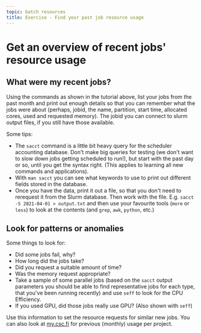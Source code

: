 ```yaml
---
topic: batch resources
title: Exercise - Find your past job resource usage
---
```

# Get an overview of recent jobs' resource usage

## What were my recent jobs?

Using the commands as shown in the tutorial above, list
your jobs from the past month and print out enough details
so that you can remember what the jobs were about (perhaps,
jobid, the name, partition, start time, allocated cores, used and
requested memory). The jobid you can connect to slurm output
files, if you still have those available.

Some tips:

* The `sacct` command is a little bit heavy query for the 
  scheduler accounting database. Don't make big queries for
  testing (we don't want to slow down jobs getting scheduled
  to run!), but start with the past day or so, until you get
  the syntax right. (This applies to learning all new commands
  and applications).
* With `man sacct` you can see what keywords to use to print
  out different fields stored in the database.
* Once you have the data, print it out a file, so that you don't
  need to rerequest it from the Slurm database. Then work with
  the file. E.g. `sacct -S 2021-04-01 > output.txt` and then
  use your favourite tools (`more` or `less`) to look at the 
  contents (and `grep`, `awk`, `python`, etc.)

## Look for patterns or anomalies

Some things to look for:

* Did some jobs fail, why?
* How long did the jobs take?
* Did you request a suitable amount of time? 
* Was the memory request appropriate?
* Take a sample of some parallel jobs (based on the `sacct` output parameters you should be able to find representative jobs for each type, that you've been running recently) and use `seff` to look for the CPU Efficiency.
* If you used GPU, did those jobs really use GPU? (Also shown with `seff`)

Use this information to set the resource requests for similar new jobs.
You can also look at [my.csc.fi](https://my.csc.fi) for previous (monthly)
usage per project.
